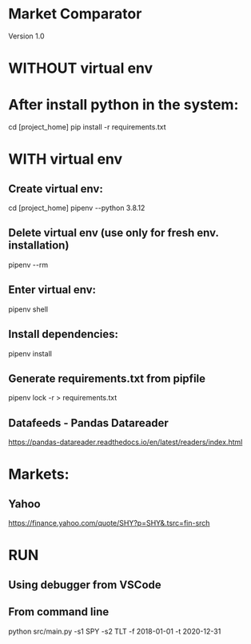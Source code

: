 # Market Comparator
Version 1.0

# WITHOUT virtual env

# After install python in the system:
cd [project_home]
pip install -r requirements.txt

# WITH virtual env

## Create virtual env:
cd [project_home]
pipenv --python 3.8.12

## Delete virtual env (use only for fresh env. installation)
pipenv --rm

## Enter virtual env:
pipenv shell

## Install dependencies:
pipenv install

## Generate requirements.txt from pipfile
pipenv lock -r > requirements.txt

## Datafeeds - Pandas Datareader
https://pandas-datareader.readthedocs.io/en/latest/readers/index.html

# Markets:
## Yahoo
https://finance.yahoo.com/quote/SHY?p=SHY&.tsrc=fin-srch

# RUN
## Using debugger from VSCode
## From command line
python src/main.py -s1 SPY -s2 TLT -f 2018-01-01 -t 2020-12-31
